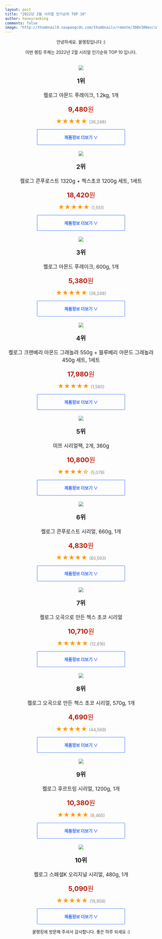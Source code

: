 ```yaml
--- 
layout: post 
title: "2022년 2월 시리얼 인기순위 TOP 10" 
author: honeyranking 
comments: false 
image: "http://thumbnail9.coupangcdn.com/thumbnails/remote/300x300ex/image/retail/images/10377397580991-7efc31fd-f415-4418-9cb1-914508425f61.jpg" 
--- 
```

<p style="text-align: center;">안녕하세요. 꿀랭킹입니다 :)</p> <p style="text-align: center;">이번 랭킹 주제는 2022년 2월 시리얼 인기순위 TOP 10 입니다.</p><center><img src="http://thumbnail9.coupangcdn.com/thumbnails/remote/300x300ex/image/retail/images/10377397580991-7efc31fd-f415-4418-9cb1-914508425f61.jpg" style="margin-top:20px" /></center> <p style="text-align: center; font-size: 20px"><b>1위</b></p> <p style="text-align: center; font-size: 17px">켈로그 아몬드 푸레이크, 1.2kg, 1개</p> <p style="text-align: center;"><span style="color: #b61800; font-size: 22px;"><b>9,480</b>원</span></p> <p style="text-align: center;"><span style="color: #ff9600; font-size: 20px;">★★★★★ </span><span style="color: #878787;">(36,248)</span></p> <center><a href="https://link.coupang.com/a/jNMLP"> <div style="font-size: 14px; display: inline-block; padding: 15px 90px; color: #346aff; border-radius: 2px; border: 1px solid #346aff; cursor: pointer;"><b>제품정보 더보기 &or;</b></div> </a></center><center><img src="http://thumbnail9.coupangcdn.com/thumbnails/remote/300x300ex/image/rs_quotation_api/dmilhhtm/f8098f0ac2f8486bad86c6b48455ce92.jpg" style="margin-top:20px" /></center> <p style="text-align: center; font-size: 20px"><b>2위</b></p> <p style="text-align: center; font-size: 17px">켈로그 콘푸로스트 1320g + 첵스초코 1200g 세트, 1세트</p> <p style="text-align: center;"><span style="color: #b61800; font-size: 22px;"><b>18,420</b>원</span></p> <p style="text-align: center;"><span style="color: #ff9600; font-size: 20px;">★★★★★ </span><span style="color: #878787;">(1,551)</span></p> <center><a href="https://link.coupang.com/a/jNMLQ"> <div style="font-size: 14px; display: inline-block; padding: 15px 90px; color: #346aff; border-radius: 2px; border: 1px solid #346aff; cursor: pointer;"><b>제품정보 더보기 &or;</b></div> </a></center><center><img src="http://thumbnail7.coupangcdn.com/thumbnails/remote/300x300ex/image/product/image/vendoritem/2018/11/07/3912030012/bbbd2037-0c97-43b0-be14-77034198567c.jpg" style="margin-top:20px" /></center> <p style="text-align: center; font-size: 20px"><b>3위</b></p> <p style="text-align: center; font-size: 17px">켈로그 아몬드 푸레이크, 600g, 1개</p> <p style="text-align: center;"><span style="color: #b61800; font-size: 22px;"><b>5,380</b>원</span></p> <p style="text-align: center;"><span style="color: #ff9600; font-size: 20px;">★★★★★ </span><span style="color: #878787;">(36,248)</span></p> <center><a href="https://link.coupang.com/a/jNMLR"> <div style="font-size: 14px; display: inline-block; padding: 15px 90px; color: #346aff; border-radius: 2px; border: 1px solid #346aff; cursor: pointer;"><b>제품정보 더보기 &or;</b></div> </a></center><center><img src="http://thumbnail6.coupangcdn.com/thumbnails/remote/300x300ex/image/retail/images/589430191088655-59f403f8-f51a-4018-b2b6-9aa94f424ace.jpg" style="margin-top:20px" /></center> <p style="text-align: center; font-size: 20px"><b>4위</b></p> <p style="text-align: center; font-size: 17px">켈로그 크랜베리 아몬드 그래놀라 550g + 블루베리 아몬드 그래놀라 450g 세트, 1세트</p> <p style="text-align: center;"><span style="color: #b61800; font-size: 22px;"><b>17,980</b>원</span></p> <p style="text-align: center;"><span style="color: #ff9600; font-size: 20px;">★★★★★ </span><span style="color: #878787;">(1,560)</span></p> <center><a href="https://link.coupang.com/a/jNMLT"> <div style="font-size: 14px; display: inline-block; padding: 15px 90px; color: #346aff; border-radius: 2px; border: 1px solid #346aff; cursor: pointer;"><b>제품정보 더보기 &or;</b></div> </a></center><center><img src="http://thumbnail9.coupangcdn.com/thumbnails/remote/300x300ex/image/retail/images/509768054013181-e2129a82-5bd9-413f-8c3a-641c07573220.jpg" style="margin-top:20px" /></center> <p style="text-align: center; font-size: 20px"><b>5위</b></p> <p style="text-align: center; font-size: 17px">미쯔 시리얼팩, 2개, 360g</p> <p style="text-align: center;"><span style="color: #b61800; font-size: 22px;"><b>10,800</b>원</span></p> <p style="text-align: center;"><span style="color: #ff9600; font-size: 20px;">★★★★☆ </span><span style="color: #878787;">(5,079)</span></p> <center><a href="https://link.coupang.com/a/jNMLU"> <div style="font-size: 14px; display: inline-block; padding: 15px 90px; color: #346aff; border-radius: 2px; border: 1px solid #346aff; cursor: pointer;"><b>제품정보 더보기 &or;</b></div> </a></center><center><img src="http://thumbnail9.coupangcdn.com/thumbnails/remote/300x300ex/image/retail/images/6492169058582-1ff8f303-05c3-46ff-af39-5ef2c59b62f5.jpg" style="margin-top:20px" /></center> <p style="text-align: center; font-size: 20px"><b>6위</b></p> <p style="text-align: center; font-size: 17px">켈로그 콘푸로스트 시리얼, 660g, 1개</p> <p style="text-align: center;"><span style="color: #b61800; font-size: 22px;"><b>4,830</b>원</span></p> <p style="text-align: center;"><span style="color: #ff9600; font-size: 20px;">★★★★★ </span><span style="color: #878787;">(80,593)</span></p> <center><a href="https://link.coupang.com/a/jNMLW"> <div style="font-size: 14px; display: inline-block; padding: 15px 90px; color: #346aff; border-radius: 2px; border: 1px solid #346aff; cursor: pointer;"><b>제품정보 더보기 &or;</b></div> </a></center><center><img src="http://thumbnail6.coupangcdn.com/thumbnails/remote/300x300ex/image/retail/images/8941852034690702-f2fe84d0-1c66-43e7-8bd8-8d81b4e47ab0.jpg" style="margin-top:20px" /></center> <p style="text-align: center; font-size: 20px"><b>7위</b></p> <p style="text-align: center; font-size: 17px">켈로그 오곡으로 만든 첵스 초코 시리얼</p> <p style="text-align: center;"><span style="color: #b61800; font-size: 22px;"><b>10,710</b>원</span></p> <p style="text-align: center;"><span style="color: #ff9600; font-size: 20px;">★★★★★ </span><span style="color: #878787;">(12,616)</span></p> <center><a href="https://link.coupang.com/a/jNMLX"> <div style="font-size: 14px; display: inline-block; padding: 15px 90px; color: #346aff; border-radius: 2px; border: 1px solid #346aff; cursor: pointer;"><b>제품정보 더보기 &or;</b></div> </a></center><center><img src="http://thumbnail7.coupangcdn.com/thumbnails/remote/300x300ex/image/retail/images/595834157606477-67d503ce-9a13-4cbe-a0ce-d567100ccd72.jpg" style="margin-top:20px" /></center> <p style="text-align: center; font-size: 20px"><b>8위</b></p> <p style="text-align: center; font-size: 17px">켈로그 오곡으로 만든 첵스 초코 시리얼, 570g, 1개</p> <p style="text-align: center;"><span style="color: #b61800; font-size: 22px;"><b>4,690</b>원</span></p> <p style="text-align: center;"><span style="color: #ff9600; font-size: 20px;">★★★★★ </span><span style="color: #878787;">(44,569)</span></p> <center><a href="https://link.coupang.com/a/jNMLZ"> <div style="font-size: 14px; display: inline-block; padding: 15px 90px; color: #346aff; border-radius: 2px; border: 1px solid #346aff; cursor: pointer;"><b>제품정보 더보기 &or;</b></div> </a></center><center><img src="http://thumbnail9.coupangcdn.com/thumbnails/remote/300x300ex/image/retail/images/238025530145273-3b32c9bf-d004-45ea-9572-8585af2154b9.jpg" style="margin-top:20px" /></center> <p style="text-align: center; font-size: 20px"><b>9위</b></p> <p style="text-align: center; font-size: 17px">켈로그 후르트링 시리얼, 1200g, 1개</p> <p style="text-align: center;"><span style="color: #b61800; font-size: 22px;"><b>10,380</b>원</span></p> <p style="text-align: center;"><span style="color: #ff9600; font-size: 20px;">★★★★★ </span><span style="color: #878787;">(8,465)</span></p> <center><a href="https://link.coupang.com/a/jNML0"> <div style="font-size: 14px; display: inline-block; padding: 15px 90px; color: #346aff; border-radius: 2px; border: 1px solid #346aff; cursor: pointer;"><b>제품정보 더보기 &or;</b></div> </a></center><center><img src="http://thumbnail6.coupangcdn.com/thumbnails/remote/300x300ex/image/retail/images/66394735979758-6045d3d9-80aa-49fb-a7f5-9d12e1856dd2.jpg" style="margin-top:20px" /></center> <p style="text-align: center; font-size: 20px"><b>10위</b></p> <p style="text-align: center; font-size: 17px">켈로그 스페셜K 오리지널 시리얼, 480g, 1개</p> <p style="text-align: center;"><span style="color: #b61800; font-size: 22px;"><b>5,090</b>원</span></p> <p style="text-align: center;"><span style="color: #ff9600; font-size: 20px;">★★★★★ </span><span style="color: #878787;">(19,956)</span></p> <center><a href="https://link.coupang.com/a/jNML1"> <div style="font-size: 14px; display: inline-block; padding: 15px 90px; color: #346aff; border-radius: 2px; border: 1px solid #346aff; cursor: pointer;"><b>제품정보 더보기 &or;</b></div> </a></center> <p style="text-align: center;">꿀랭킹에 방문해 주셔서 감사합니다. 좋은 하루 되세요 :)</p>
